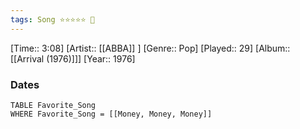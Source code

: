 ```yaml
---
tags: Song ⭐⭐⭐⭐⭐ 💛
---
```

[Time:: 3:08]
[Artist:: [[ABBA]] ]
[Genre:: Pop]
[Played:: 29]
[Album:: [[Arrival (1976)]]]
[Year:: 1976]
### Dates
````dataview
TABLE Favorite_Song
WHERE Favorite_Song = [[Money, Money, Money]]
````